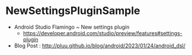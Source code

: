 # NewSettingsPluginSample

- Android Studio Flamingo ~ New settings plugin
  - https://developer.android.com/studio/preview/features#settings-plugin
- Blog Post : http://pluu.github.io/blog/android/2023/01/24/android_dsl/
